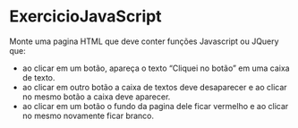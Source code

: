 # ExercicioJavaScript
Monte uma pagina HTML que deve conter funções Javascript ou JQuery que: 
- ao clicar em um botão, apareça o texto “Cliquei no botão” em uma caixa de texto. 
- ao clicar em outro botão a caixa de textos deve desaparecer e ao clicar no mesmo botão a caixa deve aparecer. 
- ao clicar em um botão o fundo da pagina dele ficar vermelho e ao clicar no mesmo novamente ficar branco.
